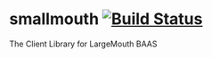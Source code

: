 smallmouth [![Build Status](https://travis-ci.org/blittle/smallmouth.png?branch=master)](https://travis-ci.org/blittle/smallmouth)
==========

The Client Library for LargeMouth BAAS

